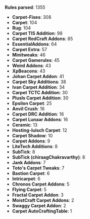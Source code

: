 **Rules parsed**: 1355

- **Carpet-Fixes**: 308
- **Carpet**: 104
- **Rug**: 104
- **Carpet TIS Addition**: 98
- **Carpet RedCraft Addons**: 85
- **EssentialAddons**: 64
- **Carpet Extra**: 57
- **Minitweaks**: 46
- **Carpet Gamerules**: 45
- **Weird Addons**: 43
- **XpBeacons**: 43
- **Johan Carpet Addon**: 41
- **Carpet Sky Additions**: 38
- **Ivan Carpet Addition**: 34
- **Carpet TCTC Addition**: 30
- **Plusls Carpet Addition**: 30
- **Epsilon Carpet**: 25
- **Anvil Crush**: 16
- **Carpet DRC Addition**: 16
- **Carpet Lunaar Addons**: 16
- **Ceramic**: 13
- **Hosting-luisch Carpet**: 12
- **Carpet Shadow**: 10
- **Carpet Addons**: 9
- **LiteTech Additions**: 8
- **SubTick**: 8
- **SubTick (chiraagChakravarthy)**: 8
- **Jank Addons**: 7
- **Toto's Carpet Tweaks**: 7
- **Bastion Carpet**: 6
- **Intricarpet**: 6
- **Chronos Carpet Addons**: 5
- **Flying Carpet**: 5
- **Fractal Carpet Addon**: 3
- **MoistCraft Carpet Addons**: 2
- **Swaggy Carpet Addon**: 2
- **Carpet AutoCraftingTable**: 1
